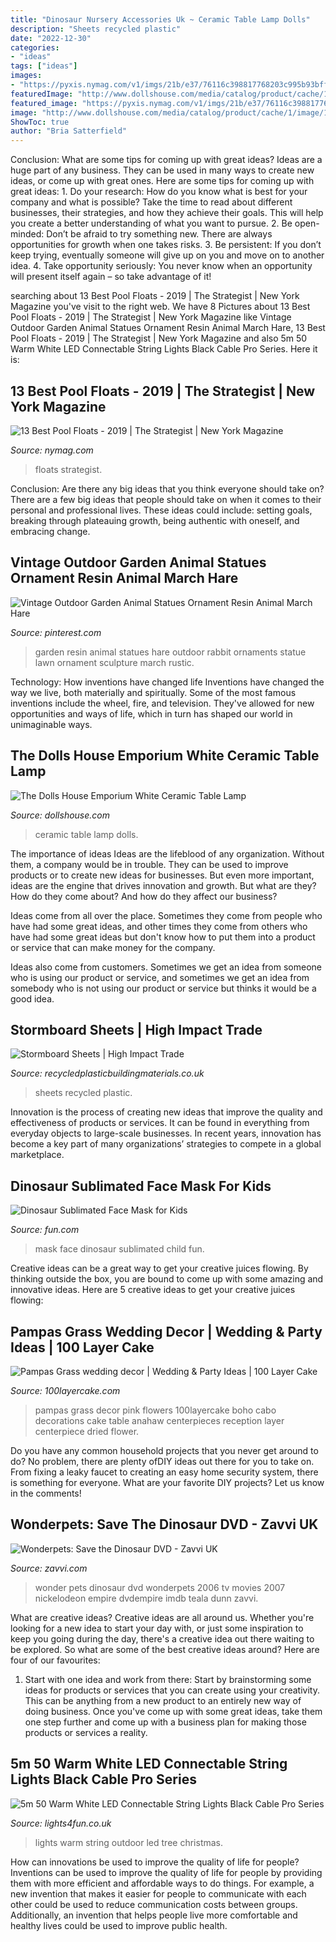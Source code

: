 ```yaml
---
title: "Dinosaur Nursery Accessories Uk ~ Ceramic Table Lamp Dolls"
description: "Sheets recycled plastic"
date: "2022-12-30"
categories:
- "ideas"
tags: ["ideas"]
images:
- "https://pyxis.nymag.com/v1/imgs/21b/e37/76116c398817768203c995b93bff7335b3-25-pool-floats.1x.rsocial.w1200.jpg"
featuredImage: "http://www.dollshouse.com/media/catalog/product/cache/1/image/1000x/9df78eab33525d08d6e5fb8d27136e95/1/1/119422.jpg"
featured_image: "https://pyxis.nymag.com/v1/imgs/21b/e37/76116c398817768203c995b93bff7335b3-25-pool-floats.1x.rsocial.w1200.jpg"
image: "http://www.dollshouse.com/media/catalog/product/cache/1/image/1000x/9df78eab33525d08d6e5fb8d27136e95/1/1/119422.jpg"
ShowToc: true
author: "Bria Satterfield"
---
```



Conclusion: What are some tips for coming up with great ideas?
Ideas are a huge part of any business. They can be used in many ways to create new ideas, or come up with great ones. Here are some tips for coming up with great ideas: 1. Do your research: How do you know what is best for your company and what is possible? Take the time to read about different businesses, their strategies, and how they achieve their goals. This will help you create a better understanding of what you want to pursue. 2. Be open-minded: Don’t be afraid to try something new. There are always opportunities for growth when one takes risks. 3. Be persistent: If you don’t keep trying, eventually someone will give up on you and move on to another idea. 4. Take opportunity seriously: You never know when an opportunity will present itself again – so take advantage of it! 
	

		
searching about 13 Best Pool Floats - 2019 | The Strategist | New York Magazine you've visit to the right web. We have 8 Pictures about 13 Best Pool Floats - 2019 | The Strategist | New York Magazine like Vintage Outdoor Garden Animal Statues Ornament Resin Animal March Hare, 13 Best Pool Floats - 2019 | The Strategist | New York Magazine and also 5m 50 Warm White LED Connectable String Lights Black Cable Pro Series. Here it is:
		
    
## 13 Best Pool Floats - 2019 | The Strategist | New York Magazine

<img loading=lazy src="https://pyxis.nymag.com/v1/imgs/21b/e37/76116c398817768203c995b93bff7335b3-25-pool-floats.1x.rsocial.w1200.jpg" onerror="this.onerror=null;this.src='https://tse4.mm.bing.net/th?id=OIP.w2XkrCy78uXTTASabY6I-wHaD4&amp;pid=15.1';" alt="13 Best Pool Floats - 2019 | The Strategist | New York Magazine">

_Source: nymag.com_

>floats strategist. 

	

Conclusion: Are there any big ideas that you think everyone should take on?
There are a few big ideas that people should take on when it comes to their personal and professional lives. These ideas could include: setting goals, breaking through plateauing growth, being authentic with oneself, and embracing change.

    
## Vintage Outdoor Garden Animal Statues Ornament Resin Animal March Hare

<img loading=lazy src="https://i.pinimg.com/736x/1d/ff/51/1dff5122c0680de77d236700f5ad2421--lawn-ornaments-garden-ornaments.jpg" onerror="this.onerror=null;this.src='https://tse3.mm.bing.net/th?id=OIP.Jh75uWyd4_L57VTMy-RyRQHaGm&amp;pid=15.1';" alt="Vintage Outdoor Garden Animal Statues Ornament Resin Animal March Hare">

_Source: pinterest.com_

>garden resin animal statues hare outdoor rabbit ornaments statue lawn ornament sculpture march rustic. 

	

Technology: How inventions have changed life
Inventions have changed the way we live, both materially and spiritually. Some of the most famous inventions include the wheel, fire, and television. They've allowed for new opportunities and ways of life, which in turn has shaped our world in unimaginable ways.

    
## The Dolls House Emporium White Ceramic Table Lamp

<img loading=lazy src="http://www.dollshouse.com/media/catalog/product/cache/1/image/1000x/9df78eab33525d08d6e5fb8d27136e95/1/1/119422.jpg" onerror="this.onerror=null;this.src='https://tse3.mm.bing.net/th?id=OIP.OBQdqLxMHtelaLXXQz9YIwHaHa&amp;pid=15.1';" alt="The Dolls House Emporium White Ceramic Table Lamp">

_Source: dollshouse.com_

>ceramic table lamp dolls. 

	

The importance of ideas
Ideas are the lifeblood of any organization. Without them, a company would be in trouble. They can be used to improve products or to create new ideas for businesses. But even more important, ideas are the engine that drives innovation and growth.
But what are they? How do they come about? And how do they affect our business?

Ideas come from all over the place. Sometimes they come from people who have had some great ideas, and other times they come from others who have had some great ideas but don't know how to put them into a product or service that can make money for the company.

Ideas also come from customers. Sometimes we get an idea from someone who is using our product or service, and sometimes we get an idea from somebody who is not using our product or service but thinks it would be a good idea.

    
## Stormboard Sheets | High Impact Trade

<img loading=lazy src="https://www.recycledplasticbuildingmaterials.co.uk/user/products/large/stormboard-Grey-sample.jpg" onerror="this.onerror=null;this.src='https://tse4.mm.bing.net/th?id=OIP.qOFWstpeXPhlOV0MEXYwBAHaFj&amp;pid=15.1';" alt="Stormboard Sheets | High Impact Trade">

_Source: recycledplasticbuildingmaterials.co.uk_

>sheets recycled plastic. 

	

Innovation is the process of creating new ideas that improve the quality and effectiveness of products or services. It can be found in everything from everyday objects to large-scale businesses. In recent years, innovation has become a key part of many organizations’ strategies to compete in a global marketplace.

    
## Dinosaur Sublimated Face Mask For Kids

<img loading=lazy src="https://images.fun.com/products/68715/2-1-157849/child-dinosaur-sublimated-face-mask-2.jpg" onerror="this.onerror=null;this.src='https://tse1.mm.bing.net/th?id=OIP.xi1pgL5CHWrqn6OzJy0MmgHaKl&amp;pid=15.1';" alt="Dinosaur Sublimated Face Mask for Kids">

_Source: fun.com_

>mask face dinosaur sublimated child fun. 

	

Creative ideas can be a great way to get your creative juices flowing. By thinking outside the box, you are bound to come up with some amazing and innovative ideas. Here are 5 creative ideas to get your creative juices flowing: 

    
## Pampas Grass Wedding Decor | Wedding &amp; Party Ideas | 100 Layer Cake

<img loading=lazy src="http://100lclive.s3.amazonaws.com/img/ideas/landscape/219020.jpg" onerror="this.onerror=null;this.src='https://tse1.mm.bing.net/th?id=OIP.2t3i7p-lkebwnMC2TONTeQHaLH&amp;pid=15.1';" alt="Pampas Grass wedding decor | Wedding &amp; Party Ideas | 100 Layer Cake">

_Source: 100layercake.com_

>pampas grass decor pink flowers 100layercake boho cabo decorations cake table anahaw centerpieces reception layer centerpiece dried flower. 

	

Do you have any common household projects that you never get around to do? No problem, there are plenty ofDIY ideas out there for you to take on. From fixing a leaky faucet to creating an easy home security system, there is something for everyone. What are your favorite DIY projects? Let us know in the comments!

    
## Wonderpets: Save The Dinosaur DVD - Zavvi UK

<img loading=lazy src="https://s2.thcdn.com/productimg/0/600/600/83/10484283-1310580679-518372.jpg" onerror="this.onerror=null;this.src='https://tse2.mm.bing.net/th?id=OIP.TWmY1XDDSdR4xyqGQpfoJAHaKe&amp;pid=15.1';" alt="Wonderpets: Save the Dinosaur DVD - Zavvi UK">

_Source: zavvi.com_

>wonder pets dinosaur dvd wonderpets 2006 tv movies 2007 nickelodeon empire dvdempire imdb teala dunn zavvi. 

	

What are creative ideas?
Creative ideas are all around us. Whether you're looking for a new idea to start your day with, or just some inspiration to keep you going during the day, there's a creative idea out there waiting to be explored. So what are some of the best creative ideas around? Here are four of our favourites: 
1. Start with one idea and work from there: Start by brainstorming some ideas for products or services that you can create using your creativity. This can be anything from a new product to an entirely new way of doing business. Once you've come up with some great ideas, take them one step further and come up with a business plan for making those products or services a reality. 


    
## 5m 50 Warm White LED Connectable String Lights Black Cable Pro Series

<img loading=lazy src="https://cdn.shopify.com/s/files/1/0092/5096/3518/products/PR50CYWB_Warm-White-Christmas-Tree-Lights-Outdoor-Close_c926b9c8-6e7d-46a9-84db-e596fa0b5ed2_1024x1024.jpg?v=1571728466" onerror="this.onerror=null;this.src='https://tse1.mm.bing.net/th?id=OIP.ZaQu55vmjsur3SP3FOTa7gHaHa&amp;pid=15.1';" alt="5m 50 Warm White LED Connectable String Lights Black Cable Pro Series">

_Source: lights4fun.co.uk_

>lights warm string outdoor led tree christmas. 

	

How can innovations be used to improve the quality of life for people?
Inventions can be used to improve the quality of life for people by providing them with more efficient and affordable ways to do things. For example, a new invention that makes it easier for people to communicate with each other could be used to reduce communication costs between groups. Additionally, an invention that helps people live more comfortable and healthy lives could be used to improve public health.

